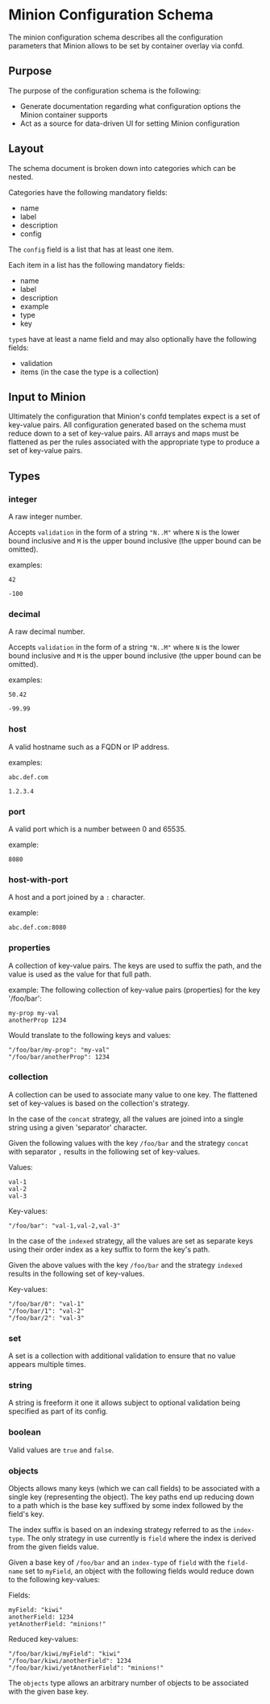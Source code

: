 # Minion Configuration Schema
The minion configuration schema describes all the configuration parameters that Minion allows to be set by container overlay via confd.
## Purpose
The purpose of the configuration schema is the following:
* Generate documentation regarding what configuration options the Minion container supports
* Act as a source for data-driven UI for setting Minion configuration
## Layout
The schema document is broken down into categories which can be nested.

Categories have the following mandatory fields:
* name
* label
* description
* config

The `config` field is a list that has at least one item.

Each item in a list has the following mandatory fields:
* name
* label
* description
* example
* type
* key

`type`s have at least a name field and may also optionally have the following fields:
* validation
* items (in the case the type is a collection)
## Input to Minion
Ultimately the configuration that Minion's confd templates expect is a set of key-value pairs. All configuration generated based on the schema must reduce down to a set of key-value pairs. All arrays and maps must be flattened as per the rules associated with the appropriate type to produce a set of key-value pairs.
## Types
### integer
A raw integer number.

Accepts `validation` in the form of a string `"N..M"` where `N` is the lower bound inclusive and `M` is the upper bound inclusive (the upper bound can be omitted).

examples:
```
42
```
```
-100
```
### decimal
A raw decimal number.

Accepts `validation` in the form of a string `"N..M"` where `N` is the lower bound inclusive and `M` is the upper bound inclusive (the upper bound can be omitted).

examples:
```
50.42
```
```
-99.99
```
### host
A valid hostname such as a FQDN or IP address.

examples:
```
abc.def.com
```
```
1.2.3.4
```
### port
A valid port which is a number between 0 and 65535.

example:
```
8080
```
### host-with-port
A host and a port joined by a `:` character.

example:
```
abc.def.com:8080
```
### properties
A collection of key-value pairs. The keys are used to suffix the path, and the value is used as the value for that full path.

example:
The following collection of key-value pairs (properties) for the key '/foo/bar':
```
my-prop my-val
anotherProp 1234
```
Would translate to the following keys and values:
```
"/foo/bar/my-prop": "my-val"
"/foo/bar/anotherProp": 1234
```
### collection
A collection can be used to associate many value to one key. The flattened set of key-values is based on the collection's strategy.

In the case of the `concat` strategy, all the values are joined into a single string using a given 'separator' character.

Given the following values with the key `/foo/bar` and the strategy `concat` with separator `,` results in the following set of key-values.

Values:
```
val-1
val-2
val-3
```

Key-values:
```
"/foo/bar": "val-1,val-2,val-3"
```

In the case of the `indexed` strategy, all the values are set as separate keys using their order index as a key suffix to form the key's path.

Given the above values with the key `/foo/bar` and the strategy `indexed` results in the following set of key-values.

Key-values:
```
"/foo/bar/0": "val-1"
"/foo/bar/1": "val-2"
"/foo/bar/2": "val-3"
```
### set
A set is a collection with additional validation to ensure that no value appears multiple times.
### string
A string is freeform it one it allows subject to optional validation being specified as part of its config.
### boolean
Valid values are `true` and `false`.
### objects
Objects allows many keys (which we can call fields) to be associated with a single key (representing the object). The key paths end up reducing down to a path which is the base key suffixed by some index followed by the field's key.

The index suffix is based on an indexing strategy referred to as the `index-type`. The only strategy in use currently is `field` where the index is derived from the given fields value.

Given a base key of `/foo/bar` and an `index-type` of `field` with the `field-name` set to `myField`, an object with the following fields would reduce down to the following key-values:

Fields:
```
myField: "kiwi"
anotherField: 1234
yetAnotherField: "minions!"
```

Reduced key-values:
```
"/foo/bar/kiwi/myField": "kiwi"
"/foo/bar/kiwi/anotherField": 1234
"/foo/bar/kiwi/yetAnotherField": "minions!"
```

The `objects` type allows an arbitrary number of objects to be associated with the given base key.
